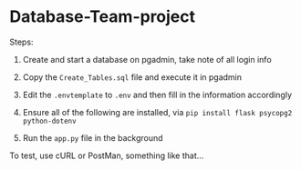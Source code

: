 # Database-Team-project

Steps:

1. Create and start a database on pgadmin, take note of all login info

2. Copy the `Create_Tables.sql` file and execute it in pgadmin

3. Edit the `.envtemplate` to `.env` and then fill in the information accordingly

4. Ensure all of the following are installed, via `pip install flask psycopg2 python-dotenv`

5. Run the `app.py` file in the background

To test, use cURL or PostMan, something like that...